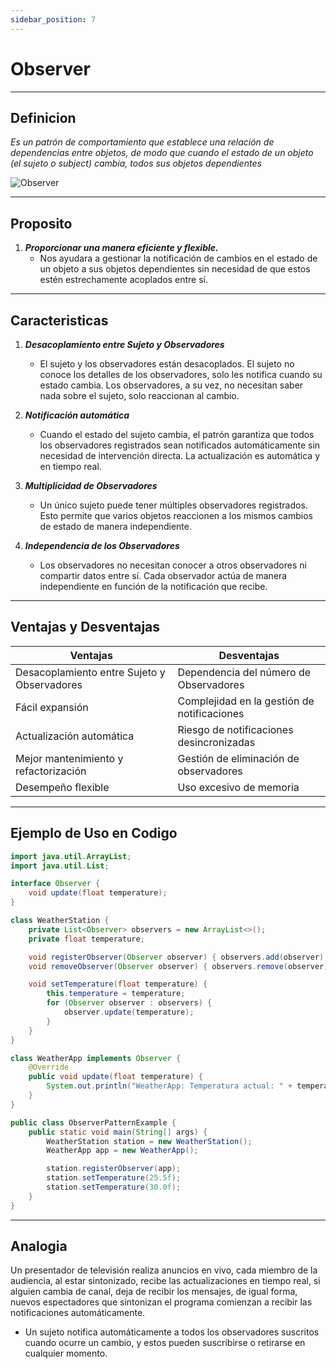 ```yaml
---
sidebar_position: 7
---
```


# Observer

---
## Definicion

_Es un patrón de comportamiento que establece una relación de dependencias entre objetos, de modo que cuando el estado de un objeto (el sujeto o subject) cambia, todos sus objetos dependientes_

![Observer](https://refactoring.guru/images/patterns/content/observer/observer-comic-1-pt-br.png?id=adfe141b54d9d26143d611158896597b)

---

## Proposito

1. **_Proporcionar una manera eficiente y flexible._**
   - Nos ayudara a gestionar la notificación de cambios en el estado de un objeto a sus objetos dependientes sin necesidad de que estos estén estrechamente acoplados entre sí.

---

## Caracteristicas

1. **_Desacoplamiento entre Sujeto y Observadores_**
   - El sujeto y los observadores están desacoplados. El sujeto no conoce los detalles de los observadores, solo les notifica cuando su estado cambia. Los observadores, a su vez, no necesitan saber nada sobre el sujeto, solo reaccionan al cambio.

2. **_Notificación automática_**
   - Cuando el estado del sujeto cambia, el patrón garantiza que todos los observadores registrados sean notificados automáticamente sin necesidad de intervención directa. La actualización es automática y en tiempo real.

3. **_Multiplicidad de Observadores_**
   - Un único sujeto puede tener múltiples observadores registrados. Esto permite que varios objetos reaccionen a los mismos cambios de estado de manera independiente.

4. **_Independencia de los Observadores_**
   - Los observadores no necesitan conocer a otros observadores ni compartir datos entre sí. Cada observador actúa de manera independiente en función de la notificación que recibe.
---

## Ventajas y Desventajas

| **Ventajas** | **Desventajas** |
|--------------|--------------|
| Desacoplamiento entre Sujeto y Observadores   | Dependencia del número de Observadores     |
| Fácil expansión      | Complejidad en la gestión de notificaciones      |
| Actualización automática    |  Riesgo de notificaciones desincronizadas  |
| Mejor mantenimiento y refactorización   | Gestión de eliminación de observadores   |
| Desempeño flexible    | Uso excesivo de memoria   |

---

## Ejemplo de Uso en Codigo

``` java
import java.util.ArrayList;
import java.util.List;

interface Observer {
    void update(float temperature);
}

class WeatherStation {
    private List<Observer> observers = new ArrayList<>();
    private float temperature;

    void registerObserver(Observer observer) { observers.add(observer); }
    void removeObserver(Observer observer) { observers.remove(observer); }

    void setTemperature(float temperature) {
        this.temperature = temperature;
        for (Observer observer : observers) {
            observer.update(temperature);
        }
    }
}

class WeatherApp implements Observer {
    @Override
    public void update(float temperature) {
        System.out.println("WeatherApp: Temperatura actual: " + temperature + "°C");
    }
}

public class ObserverPatternExample {
    public static void main(String[] args) {
        WeatherStation station = new WeatherStation();
        WeatherApp app = new WeatherApp();

        station.registerObserver(app);
        station.setTemperature(25.5f);
        station.setTemperature(30.0f);
    }
}
```
---

## Analogia

Un presentador de televisión realiza anuncios en vivo, cada miembro de la audiencia, al estar sintonizado, recibe las actualizaciones en tiempo real, si alguien cambia de canal, deja de recibir los mensajes, de igual forma, nuevos espectadores que sintonizan el programa comienzan a recibir las notificaciones automáticamente.

 - Un sujeto notifica automáticamente a todos los observadores suscritos cuando ocurre un cambio, y estos pueden suscribirse o retirarse en cualquier momento.
